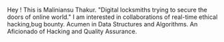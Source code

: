 Hey ! This is Maliniansu Thakur.
"Digital locksmiths trying to secure the doors of online world."
I am interested in collaborations of real-time ethical hacking,bug bounty.
Acumen in Data Structures and Algorithms.
An Aficionado of Hacking and Quality Assurance.

